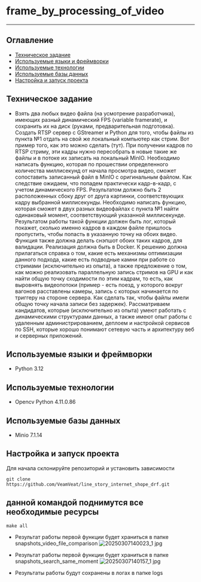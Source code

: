 # frame_by_processing_of_video 

---

## Оглавление
* [Техническое задание](#общее)
* [Используемые языки и фреймворки](#используемые-языки-и-фреймворки)
* [Используемые технологии](#используемые-технологие)
* [Используемые базы данных](#используемые-базы-данных)
* [Настройка и запуск проекта](#настройка-и-запуск-проекта)

## Техническое задание
- Взять два любых видео файла (на усмотрение разработчика), имеющих разный динамический FPS (variable framerate), и сохранить их на диск (руками, предварительная подготовка).
Создать RTSP сервер с GStreamer и Python для того, чтобы файлы из пункта №1 отдать на свой же локальный компьютер как стрим. Вот пример того, как это можно сделать (тут).
При получении кадров по RTSP стриму, эти кадры нужно пересобрать в новые такие же файлы и в потоке их записать на локальный MinIO.
Необходимо написать функцию, которая по прошествии определенного количества миллисекунд от начала просмотра видео, сможет сопоставить записанный файл в MinIO с оригинальным файлом. Как следствие ожидаем, что попадем практически кадр-в-кадр, с учетом динамического FPS. Результатом должно быть 2 расположенных сбоку друг от друга картинки, соответствующих кадру выбранной миллисекунды.
Необходимо написать функцию, которая сможет в двух разных видеофайлах с пункта №1 найти одинаковый момент, соответствующий указанной миллисекунде. Результатом работы такой функции должен быть лог, который покажет, сколько именно кадров в каждом файле пришлось пропустить, чтобы попасть в указанную точку на обоих видео. Функция также должна делать снэпшот обоих таких кадров, для валидации.
Реализация должна быть в Docker. К решению должна прилагаться справка о том, какие есть механизмы оптимизации данного подхода, какие есть подводные камни при работе со стримами (исключительно из опыта), а также предложение о том, как можно реализовать параллельную запись стримов на GPU и как найти общую точку сходимости по этим кадрам, то есть, как выровнять видеопотоки (пример - есть поезд, у которого вокруг вагонов расставлены камеры, запись с которых начинается по триггеру на стороне сервера. Как сделать так, чтобы файлы имели общую точку начала записи без задержек).
Рассматриваем кандидатов, которые (исключительно из опыта) умеют работать с динамическими структурами данных, а также имеют опыт работы с удаленным администрированием, деплоем и настройкой сервисов по SSH, которые хорошо понимают сетевую часть и архитектуру веб и серверных приложений.

## Используемые языки и фреймворки
- Python 3.12

## Используемые технологии
- Opencv Python 4.11.0.86

## Используемые базы данных
- Minio 7.1.14

## Настройка и запуск проекта
Для начала склонируйте репозиторий и установить зависимости

`git clone https://github.com/VeamVeat/line_story_internet_shope_drf.git`

## данной командой поднимутся все необходимые ресурсы
`make all`

- Результат работы первой функции будет храниться в папке snapshots_video_file_comparison
![20250307140023_1 jpg](https://github.com/user-attachments/assets/02e8f999-1b29-47df-8999-96bb42796e8f)

- Результат работы первой функции будет храниться в папке snapshots_search_same_moment
![20250307140157_1 jpg](https://github.com/user-attachments/assets/117c4290-c0b9-405e-b9f5-768c045b6d94)

-  Результаты работы будут сохранены в логах в папке logs
